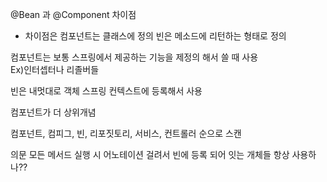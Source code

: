 @Bean 과 @Component 차이점

* 차이점은  컴포넌트는 클래스에 정의 빈은 메소드에 리턴하는 형태로 정의

컴포넌트는 보통 스프링에서 제공하는 기능을 제정의 해서 쓸 때 사용  
Ex)인터셉터나 리졸버들

빈은 내멋대로 객체 스프링 컨텍스트에 등록해서 사용

컴포넌트가 더 상위개념

컴포넌트, 컴피그, 빈, 리포짓토리, 서비스, 컨트롤러 순으로 스캔

의문 모든 메서드 실행 시 어노테이션 걸려서 빈에 등록 되어 잇는 개체들 항상 사용하나??  
